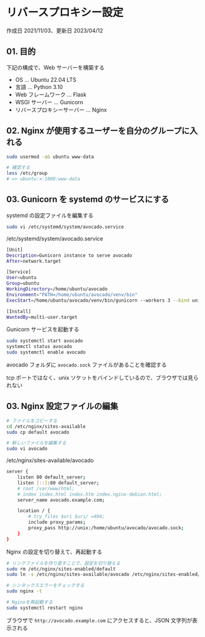 # リバースプロキシー設定

作成日 2021/11/03、更新日 2023/04/12

## 01. 目的

下記の構成で、Web サーバーを構築する

- OS ... Ubuntu 22.04 LTS
- 言語 ... Python 3.10
- Web フレームワーク ... Flask
- WSGI サーバー ... Gunicorn
- リバースプロキシーサーバー ... Nginx

## 02. Nginx が使用するユーザーを自分のグループに入れる

```bash
sudo usermod -aG ubuntu www-data

# 確認する
less /etc/group
# => ubuntu:x:1000:www-data
```

## 03. Gunicorn を systemd のサービスにする

systemd の設定ファイルを編集する

```bash
sudo vi /etc/systemd/system/avocado.service
```

/etc/systemd/system/avocado.service

```bash
[Unit]
Description=Gunicorn instance to serve avocado
After=network.target

[Service]
User=ubuntu
Group=ubuntu
WorkingDirectory=/home/ubuntu/avocado
Environment="PATH=/home/ubuntu/avocado/venv/bin"
ExecStart=/home/ubuntu/avocado/venv/bin/gunicorn --workers 3 --bind unix:avocado.sock -m 007 wsgi:app

[Install]
WantedBy=multi-user.target
```

Gunicorn サービスを起動する

```bash
sudo systemctl start avocado
systemctl status avocado
sudo systemctl enable avocado
```

avocado フォルダに `avocado.sock` ファイルがあることを確認する

tcp ポートではなく、unix ソケットをバインドしているので、ブラウザでは見られない

## 03. Nginx 設定ファイルの編集

```bash
# ファイルをコピーする
cd /etc/nginx/sites-available
sudo cp default avocado

# 新しいファイルを編集する
sudo vi avocado
```

/etc/nginx/sites-available/avocado

```bash
server {
    listen 80 default_server;
    listen [::]:80 default_server;
    # root /var/www/html;
    # index index.html index.htm index.nginx-debian.html;
    server_name avocado.example.com;

    location / {
        # try_files $uri $uri/ =404;
        include proxy_params;
        proxy_pass http://unix:/home/ubuntu/avocado/avocado.sock;
    }
}
```

Nginx の設定を切り替えて、再起動する

```bash
# リンクファイルを作り直すことで、設定を切り替える
sudo rm /etc/nginx/sites-enabled/default
sudo ln -s /etc/nginx/sites-available/avocado /etc/nginx/sites-enabled/default

# シンタックスエラーをチェックする
sudo nginx -t

# Nginxを再起動する
sudo systemctl restart nginx
```

ブラウザで `http://avocado.example.com` にアクセスすると、JSON 文字列が表示される
